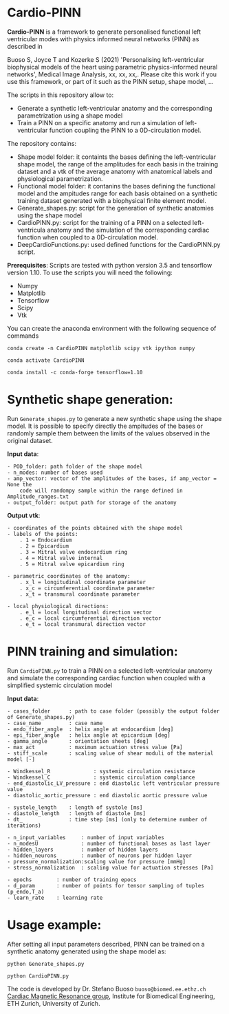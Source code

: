 # Cardio-PINN

**Cardio-PINN** is a framework to generate personalised functional left ventricular modes with physics informed
neural networks (PINN) as described in 

Buoso S, Joyce T and Kozerke S (2021) 'Personalising left-ventricular biophysical models of the heart using parametric physics-informed neural networks', Medical Image Analysis, xx, xx, xx,. Please cite this work if you use this framework, or part of it such as the PINN setup, shape model, ...

The scripts in this repository allow to:

* Generate a synthetic left-ventricular anatomy and the corresponding parametrization using a shape model
* Train a PINN on a specific anatomy and run a simulation of left-ventricular function coupling the PINN to a 0D-circulation model. 

The repository contains:

* Shape model folder: it containts the bases defining the left-ventricular shape model, the range of the amplitudes for each basis in the training dataset and a vtk of the average anatomy with anatomical labels and physiological parametrization.
* Functional model folder: it contanins the bases defining the functional model and the ampitudes range for each basis obtained on a synthetic training dataset generated with a biophysical finite element model. 
* Generate_shapes.py: script for the generation of synthetic anatomies using the shape model
* CardioPINN.py: script for the training of a PINN on a selected left-ventricula anatomy and the simulation of the corresponding cardiac function when coupled to a 0D-circulation model. 
* DeepCardioFunctions.py: used defined functions for the CardioPINN.py script.

**Prerequisites**:
Scripts are tested with python version 3.5 and tensorflow version 1.10. To use the scripts you will need the following:

* Numpy
* Matplotlib
* Tensorflow
* Scipy
* Vtk

You can create the anaconda environment with the following sequence of commands

`conda create -n CardioPINN matplotlib scipy vtk ipython numpy`

`conda activate CardioPINN`

`conda install -c conda-forge tensorflow=1.10 `

# Synthetic shape generation:

Run `Generate_shapes.py` to generate a new synthetic shape using the shape model.
It is possible to specify directly the ampitudes of the bases or randomly
sample them between the limits of the values observed in the original dataset.

**Input data**:

    - POD_folder: path folder of the shape model 
    - n_modes: number of bases used
    - amp_vector: vector of the amplitudes of the bases, if amp_vector = None the
        code will randompy sample within the range defined in Amplitude_ranges.txt
    - output_folder: output path for storage of the anatomy

**Output vtk**:

    - coordinates of the points obtained with the shape model
    - labels of the points:
        . 1 = Endocardium
        . 2 = Epicardium
        . 3 = Mitral valve endocardium ring
        . 4 = Mitral valve internal
        . 5 = Mitral valve epicardium ring
        
    - parametric coordinates of the anatomy:
        . x_l = longitudinal coordinate parameter
        . x_c = circumferential coordinate parameter
        . x_t = transmural coordinate parameter

    - local physiological directions:
        . e_l = local longitudinal direction vector
        . e_c = local circumferential direction vector
        . e_t = local transmural direction vector

# PINN training and simulation:

Run `CardioPINN.py` to train a PINN on a selected left-ventricular anatomy and simulate the corresponding cardiac function when coupled with a simplified systemic circulation model 

**Input data**:

    - cases_folder      : path to case folder (possibly the output folder of Generate_shapes.py)
    - case_name         : case name
    - endo_fiber_angle  : helix angle at endocardium [deg]
    - epi_fiber_angle   : helix angle at epicardium [deg]
    - gamma_angle       : orientation sheets [deg]
    - max_act           : maximum actuation stress value [Pa]
    - stiff_scale       : scaling value of shear moduli of the material model [-] 

    - Windkessel_R              : systemic circulation resistance
    - Windkessel_C              : systemic circulation compliance
    - end_diastolic_LV_pressure : end diastolic left ventricular pressure value
    - diastolic_aortic_pressure : end diastolic aortic pressure value
    
    - systole_length    : length of systole [ms]
    - diastole_length   : length of diastole [ms]
    - dt_               : time step [ms] (only to determine number of iterations)

    - n_input_variables     : number of input variables
    - n_modesU              : number of functional bases as last layer
    - hidden_layers         : number of hidden layers
    - hidden_neurons        : number of neurons per hidden layer
    - pressure_normalization:scaling value for pressure [mmHg]
    - stress_normalization  : scaling value for actuation stresses [Pa]

    - epochs        : number of training epocs
    - d_param       : number of points for tensor sampling of tuples (p_endo,T_a)  
    - learn_rate    : learning rate

# Usage example:
After setting all input parameters described, PINN can be trained on a synthetic anatomy generated using the shape model as:

`python Generate_shapes.py`

`python CardioPINN.py`

The code is developed by Dr. Stefano Buoso `buoso@biomed.ee.ethz.ch` [Cardiac Magnetic Resonance group](http://www.cmr.ethz.ch/), Institute for Biomedical Engineering, ETH Zurich, University of Zurich.
